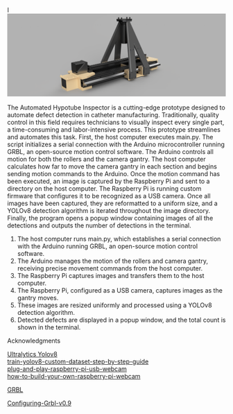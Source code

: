 I![Image](QC_machine_PNG.png)




The Automated Hypotube Inspector is a cutting-edge prototype designed to automate defect detection in catheter manufacturing. Traditionally, quality control in this field requires technicians to visually inspect every single part, a time-consuming and labor-intensive process. This prototype streamlines and automates this task.
First, the host computer executes main.py. The script initializes a serial connection with the Arduino microcontroller running GRBL, an open-source motion control software. The Arduino controls all motion for both the rollers and the camera gantry. The host computer calculates how far to move the camera gantry in each section and begins sending motion commands to the Arduino. Once the motion command has been executed, an image is captured by the Raspberry Pi and sent to a directory on the host computer. The Raspberry Pi is running custom firmware that configures it to be recognized as a USB camera. Once all images have been captured, they are reformatted to a uniform size, and a YOLOv8 detection algorithm is iterated throughout the image directory. Finally, the program opens a popup window containing images of all the detections and outputs the number of detections in the terminal.

1. The host computer runs main.py, which establishes a serial connection with the Arduino running GRBL, an open-source motion control software.
2. The Arduino manages the motion of the rollers and camera gantry, receiving precise movement commands from the host computer.
3. The Raspberry Pi captures images and transfers them to the host computer.
4. The Raspberry Pi, configured as a USB camera, captures images as the gantry moves.
5. These images are resized uniformly and processed using a YOLOv8 detection algorithm.
6. Detected defects are displayed in a popup window, and the total count is shown in the terminal.










Acknowledgments

<a href="https://docs.ultralytics.com">Ultralytics Yolov8</a>    
<a href="https://github.com/computervisioneng/train-yolov8-custom-dataset-step-by-step-guide">train-yolov8-custom-dataset-step-by-step-guide</a>    
<a href="https://www.raspberrypi.com/tutorials/plug-and-play-raspberry-pi-usb-webcam/">plug-and-play-raspberry-pi-usb-webcam</a>  
<a href="https://www.raspberrypi.com/news/how-to-build-your-own-raspberry-pi-webcam">how-to-build-your-own-raspberry-pi-webcam</a>  


<a href="https://github.com/grbl/grbl">GRBL</a> 

<a href="https://github.com/grbl/grbl/wiki/Configuring-Grbl-v0.9">Configuring-Grbl-v0.9</a>


